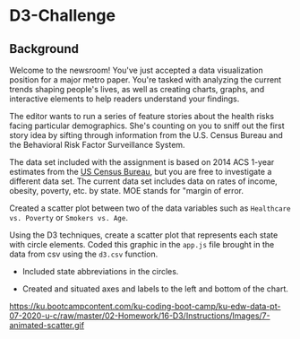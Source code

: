 # D3-Challenge

## Background

Welcome to the newsroom! You've just accepted a data visualization position for a major metro paper. You're tasked with analyzing the current trends shaping people's lives, as well as creating charts, graphs, and interactive elements to help readers understand your findings.

The editor wants to run a series of feature stories about the health risks facing particular demographics. She's counting on you to sniff out the first story idea by sifting through information from the U.S. Census Bureau and the Behavioral Risk Factor Surveillance System.

The data set included with the assignment is based on 2014 ACS 1-year estimates from the [US Census Bureau](https://data.census.gov/cedsci/), but you are free to investigate a different data set. The current data set includes data on rates of income, obesity, poverty, etc. by state. MOE stands for "margin of error.


Created a scatter plot between two of the data variables such as `Healthcare vs. Poverty` or `Smokers vs. Age`.

Using the D3 techniques, create a scatter plot that represents each state with circle elements. Coded this graphic in the `app.js` file brought in the data from csv  using the `d3.csv` function. 

* Included state abbreviations in the circles.

* Created and situated axes and labels to the left and bottom of the chart.

https://ku.bootcampcontent.com/ku-coding-boot-camp/ku-edw-data-pt-07-2020-u-c/raw/master/02-Homework/16-D3/Instructions/Images/7-animated-scatter.gif

